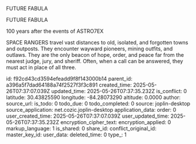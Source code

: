 FUTURE FABULA

FUTURE FABULA	

100 years after the events of ASTRO7EX

SPACE RANGERS travel vast distances to old, isolated, and forgotten towns and outposts. They encounter wayward pioneers, mining outfits, and outlaws. They are the only beacon of hope, order, and peace far from the nearest judge, jury, and sheriff. Often, when a call can be answered, they must act in place of all three.


id: f92cd43cd3594efeadd9f8f143000b14
parent_id: a396a5f7dad64188a74f2527f3f3c891
created_time: 2025-05-26T07:37:07.039Z
updated_time: 2025-05-26T07:37:35.232Z
is_conflict: 0
latitude: 30.43825590
longitude: -84.28073290
altitude: 0.0000
author: 
source_url: 
is_todo: 0
todo_due: 0
todo_completed: 0
source: joplin-desktop
source_application: net.cozic.joplin-desktop
application_data: 
order: 0
user_created_time: 2025-05-26T07:37:07.039Z
user_updated_time: 2025-05-26T07:37:35.232Z
encryption_cipher_text: 
encryption_applied: 0
markup_language: 1
is_shared: 0
share_id: 
conflict_original_id: 
master_key_id: 
user_data: 
deleted_time: 0
type_: 1
